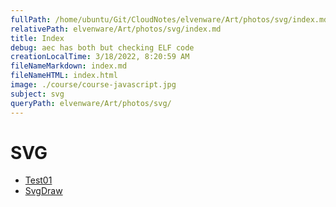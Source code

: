 ```yaml
---
fullPath: /home/ubuntu/Git/CloudNotes/elvenware/Art/photos/svg/index.md
relativePath: elvenware/Art/photos/svg/index.md
title: Index
debug: aec has both but checking ELF code
creationLocalTime: 3/18/2022, 8:20:59 AM
fileNameMarkdown: index.md
fileNameHTML: index.html
image: ./course/course-javascript.jpg
subject: svg
queryPath: elvenware/Art/photos/svg/
---
```


<!-- toc -->
<!-- tocstop -->

<div id="container">

SVG
===

-   [Test01](SvgTest.html)
-   [SvgDraw](SvgDraw01.html)

</div>
